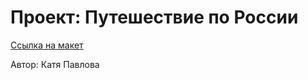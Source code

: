# Проект: Путешествие по России

[Ссылка на макет](https://katushapvlva.github.io/russian-travel/)

Автор: Катя Павлова